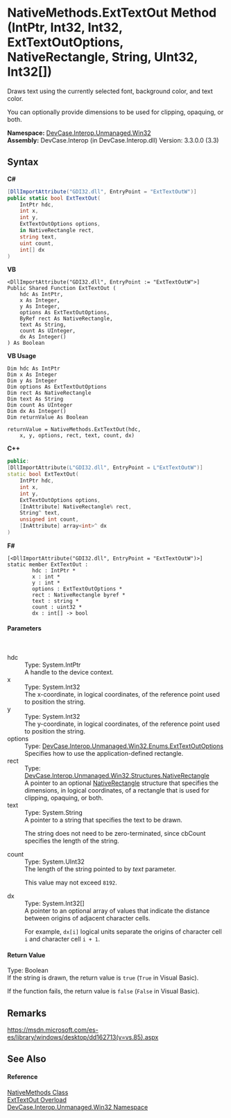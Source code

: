 # NativeMethods.ExtTextOut Method (IntPtr, Int32, Int32, ExtTextOutOptions, NativeRectangle, String, UInt32, Int32[])
 

Draws text using the currently selected font, background color, and text color. 

 You can optionally provide dimensions to be used for clipping, opaquing, or both.

**Namespace:**&nbsp;<a href="N_DevCase_Interop_Unmanaged_Win32">DevCase.Interop.Unmanaged.Win32</a><br />**Assembly:**&nbsp;DevCase.Interop (in DevCase.Interop.dll) Version: 3.3.0.0 (3.3)

## Syntax

**C#**<br />
``` C#
[DllImportAttribute("GDI32.dll", EntryPoint = "ExtTextOutW")]
public static bool ExtTextOut(
	IntPtr hdc,
	int x,
	int y,
	ExtTextOutOptions options,
	in NativeRectangle rect,
	string text,
	uint count,
	int[] dx
)
```

**VB**<br />
``` VB
<DllImportAttribute("GDI32.dll", EntryPoint := "ExtTextOutW">]
Public Shared Function ExtTextOut ( 
	hdc As IntPtr,
	x As Integer,
	y As Integer,
	options As ExtTextOutOptions,
	ByRef rect As NativeRectangle,
	text As String,
	count As UInteger,
	dx As Integer()
) As Boolean
```

**VB Usage**<br />
``` VB Usage
Dim hdc As IntPtr
Dim x As Integer
Dim y As Integer
Dim options As ExtTextOutOptions
Dim rect As NativeRectangle
Dim text As String
Dim count As UInteger
Dim dx As Integer()
Dim returnValue As Boolean

returnValue = NativeMethods.ExtTextOut(hdc, 
	x, y, options, rect, text, count, dx)
```

**C++**<br />
``` C++
public:
[DllImportAttribute(L"GDI32.dll", EntryPoint = L"ExtTextOutW")]
static bool ExtTextOut(
	IntPtr hdc, 
	int x, 
	int y, 
	ExtTextOutOptions options, 
	[InAttribute] NativeRectangle% rect, 
	String^ text, 
	unsigned int count, 
	[InAttribute] array<int>^ dx
)
```

**F#**<br />
``` F#
[<DllImportAttribute("GDI32.dll", EntryPoint = "ExtTextOutW")>]
static member ExtTextOut : 
        hdc : IntPtr * 
        x : int * 
        y : int * 
        options : ExtTextOutOptions * 
        rect : NativeRectangle byref * 
        text : string * 
        count : uint32 * 
        dx : int[] -> bool 

```


#### Parameters
&nbsp;<dl><dt>hdc</dt><dd>Type: System.IntPtr<br />A handle to the device context.</dd><dt>x</dt><dd>Type: System.Int32<br />The x-coordinate, in logical coordinates, of the reference point used to position the string.</dd><dt>y</dt><dd>Type: System.Int32<br />The y-coordinate, in logical coordinates, of the reference point used to position the string.</dd><dt>options</dt><dd>Type: <a href="T_DevCase_Interop_Unmanaged_Win32_Enums_ExtTextOutOptions">DevCase.Interop.Unmanaged.Win32.Enums.ExtTextOutOptions</a><br />Specifies how to use the application-defined rectangle.</dd><dt>rect</dt><dd>Type: <a href="T_DevCase_Interop_Unmanaged_Win32_Structures_NativeRectangle">DevCase.Interop.Unmanaged.Win32.Structures.NativeRectangle</a><br />A pointer to an optional <a href="T_DevCase_Interop_Unmanaged_Win32_Structures_NativeRectangle">NativeRectangle</a> structure that specifies the dimensions, in logical coordinates, of a rectangle that is used for clipping, opaquing, or both.</dd><dt>text</dt><dd>Type: System.String<br />A pointer to a string that specifies the text to be drawn. 

 The string does not need to be zero-terminated, since cbCount specifies the length of the string.</dd><dt>count</dt><dd>Type: System.UInt32<br />The length of the string pointed to by *text* parameter. 

 This value may not exceed `8192`.</dd><dt>dx</dt><dd>Type: System.Int32[]<br />A pointer to an optional array of values that indicate the distance between origins of adjacent character cells. 

 For example, `dx[i]` logical units separate the origins of character cell `i` and character cell `i + 1`.</dd></dl>

#### Return Value
Type: Boolean<br />If the string is drawn, the return value is `true` (`True` in Visual Basic). 

 If the function fails, the return value is `false` (`False` in Visual Basic).

## Remarks
<a href="https://msdn.microsoft.com/es-es/library/windows/desktop/dd162713(v=vs.85).aspx" target="_blank">https://msdn.microsoft.com/es-es/library/windows/desktop/dd162713(v=vs.85).aspx</a>

## See Also


#### Reference
<a href="T_DevCase_Interop_Unmanaged_Win32_NativeMethods">NativeMethods Class</a><br /><a href="Overload_DevCase_Interop_Unmanaged_Win32_NativeMethods_ExtTextOut">ExtTextOut Overload</a><br /><a href="N_DevCase_Interop_Unmanaged_Win32">DevCase.Interop.Unmanaged.Win32 Namespace</a><br />